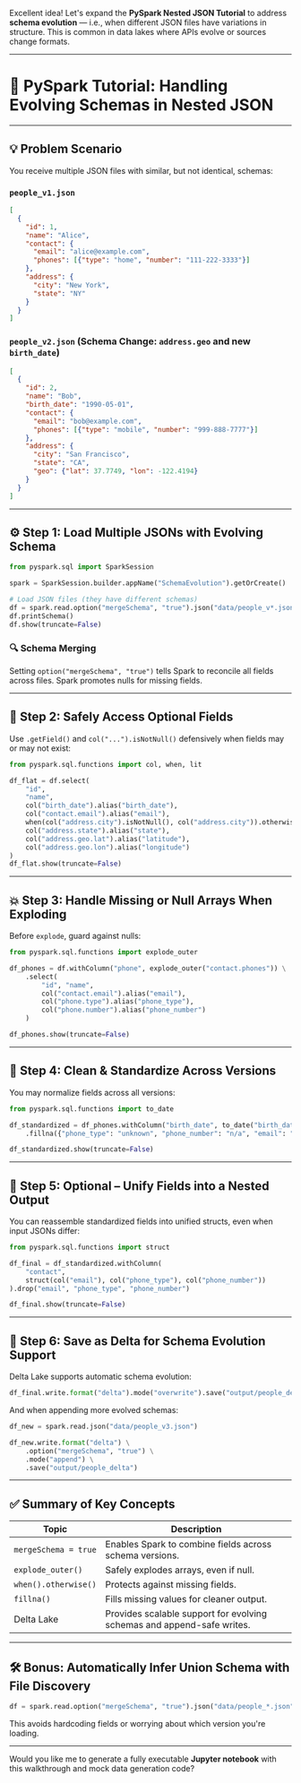 Excellent idea! Let's expand the **PySpark Nested JSON Tutorial** to address **schema evolution** — i.e., when different JSON files have variations in structure. This is common in data lakes where APIs evolve or sources change formats.

---

# 🧰 PySpark Tutorial: Handling Evolving Schemas in Nested JSON

---

## 💡 Problem Scenario

You receive multiple JSON files with similar, but not identical, schemas:

### `people_v1.json`

```json
[
  {
    "id": 1,
    "name": "Alice",
    "contact": {
      "email": "alice@example.com",
      "phones": [{"type": "home", "number": "111-222-3333"}]
    },
    "address": {
      "city": "New York",
      "state": "NY"
    }
  }
]
```

### `people_v2.json` (Schema Change: `address.geo` and new `birth_date`)

```json
[
  {
    "id": 2,
    "name": "Bob",
    "birth_date": "1990-05-01",
    "contact": {
      "email": "bob@example.com",
      "phones": [{"type": "mobile", "number": "999-888-7777"}]
    },
    "address": {
      "city": "San Francisco",
      "state": "CA",
      "geo": {"lat": 37.7749, "lon": -122.4194}
    }
  }
]
```

---

## ⚙️ Step 1: Load Multiple JSONs with Evolving Schema

```python
from pyspark.sql import SparkSession

spark = SparkSession.builder.appName("SchemaEvolution").getOrCreate()

# Load JSON files (they have different schemas)
df = spark.read.option("mergeSchema", "true").json("data/people_v*.json")
df.printSchema()
df.show(truncate=False)
```

### 🔍 Schema Merging

Setting `option("mergeSchema", "true")` tells Spark to reconcile all fields across files. Spark promotes nulls for missing fields.

---

## 🧪 Step 2: Safely Access Optional Fields

Use `.getField()` and `col("...").isNotNull()` defensively when fields may or may not exist:

```python
from pyspark.sql.functions import col, when, lit

df_flat = df.select(
    "id",
    "name",
    col("birth_date").alias("birth_date"),
    col("contact.email").alias("email"),
    when(col("address.city").isNotNull(), col("address.city")).otherwise(lit("Unknown")).alias("city"),
    col("address.state").alias("state"),
    col("address.geo.lat").alias("latitude"),
    col("address.geo.lon").alias("longitude")
)
df_flat.show(truncate=False)
```

---

## 💥 Step 3: Handle Missing or Null Arrays When Exploding

Before `explode`, guard against nulls:

```python
from pyspark.sql.functions import explode_outer

df_phones = df.withColumn("phone", explode_outer("contact.phones")) \
    .select(
        "id", "name",
        col("contact.email").alias("email"),
        col("phone.type").alias("phone_type"),
        col("phone.number").alias("phone_number")
    )

df_phones.show(truncate=False)
```

---

## 🧹 Step 4: Clean & Standardize Across Versions

You may normalize fields across all versions:

```python
from pyspark.sql.functions import to_date

df_standardized = df_phones.withColumn("birth_date", to_date("birth_date", "yyyy-MM-dd")) \
    .fillna({"phone_type": "unknown", "phone_number": "n/a", "email": "n/a"})

df_standardized.show(truncate=False)
```

---

## 🧩 Step 5: Optional – Unify Fields into a Nested Output

You can reassemble standardized fields into unified structs, even when input JSONs differ:

```python
from pyspark.sql.functions import struct

df_final = df_standardized.withColumn(
    "contact",
    struct(col("email"), col("phone_type"), col("phone_number"))
).drop("email", "phone_type", "phone_number")

df_final.show(truncate=False)
```

---

## 💾 Step 6: Save as Delta for Schema Evolution Support

Delta Lake supports automatic schema evolution:

```python
df_final.write.format("delta").mode("overwrite").save("output/people_delta")
```

And when appending more evolved schemas:

```python
df_new = spark.read.json("data/people_v3.json")

df_new.write.format("delta") \
    .option("mergeSchema", "true") \
    .mode("append") \
    .save("output/people_delta")
```

---

## ✅ Summary of Key Concepts

| Topic                | Description                                                            |
| -------------------- | ---------------------------------------------------------------------- |
| `mergeSchema = true` | Enables Spark to combine fields across schema versions.                |
| `explode_outer()`    | Safely explodes arrays, even if null.                                  |
| `when().otherwise()` | Protects against missing fields.                                       |
| `fillna()`           | Fills missing values for cleaner output.                               |
| Delta Lake           | Provides scalable support for evolving schemas and append-safe writes. |

---

## 🛠 Bonus: Automatically Infer Union Schema with File Discovery

```python
df = spark.read.option("mergeSchema", "true").json("data/people_*.json")
```

This avoids hardcoding fields or worrying about which version you're loading.

---

Would you like me to generate a fully executable **Jupyter notebook** with this walkthrough and mock data generation code?
